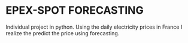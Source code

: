# EPEX-SPOT FORECASTING
Individual project in python. Using the daily electricity prices in France I realize the predict the price using forecasting.
